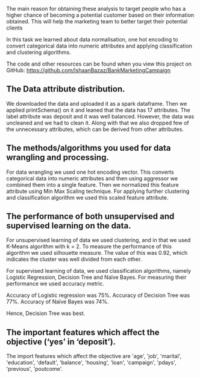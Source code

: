 The main reason for obtaining these analysis to target people who has a higher chance of becoming a potential customer based on their information obtained. This will help the marketing team to better target their potential clients

In this task we learned about data normalisation, one hot encoding to convert categorical data into numeric attributes and applying classification and clustering algorithms. 

The code and other resources can be found when you view this project on GitHub: https://github.com/IshaanBazaz/BankMarketingCampaign


## The Data attribute distribution.

We downloaded the data and uploaded it as a spark dataframe. Then we applied printSchema() on it and leaned that the data has 17 attributes. The label attribute was deposit and it was well balanced. However, the data was uncleaned and we had to clean it. Along with that we also dropped few of the unnecessary attributes, which can be derived from other attributes.


## The methods/algorithms you used for data wrangling and processing.

For data wrangling we used one hot encoding vector. This converts categorical data into numeric attributes and then using aggressor we combined them into a single feature. Then we normalized this feature attribute using Min Max Scaling technique. For applying further clustering and classification algorithm we used this scaled feature attribute.

## The performance of both unsupervised and supervised learning on the data.

For unsupervised learning of data we used clustering, and in that we used K-Means algorithm with k = 2. To measure the performance of this algorithm we used silhouette measure. The value of this was 0.92, which indicates the cluster was well divided from each other.

For supervised learning of data, we used classification algorithms, namely Logistic Regression, Decision Tree and Naïve Bayes. For measuring their performance we used accuracy metric.

Accuracy of Logistic regression was 75%.
Accuracy of Decision Tree was 77%.
Accuracy of Naïve Bayes was 74%.

Hence, Decision Tree was best.

## The important features which affect the objective (‘yes’ in ‘deposit’).

The import features which affect the objective are 'age', 'job', 'marital', 'education', 'default', 'balance', 'housing', 'loan', 'campaign', 'pdays', 'previous', 'poutcome'.


